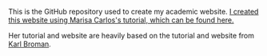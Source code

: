This is the GitHub repository used to create my academic website. [I created this website using Marisa Carlos's tutorial, which can be found here.](http://marisacarlos.com/pages/create-simple-academic-website)

Her tutorial and website are heavily based on the tutorial and website from [Karl Broman](http://kbroman.org).

<!--
---

My parts of this web site are licensed under
[CC BY](http://creativecommons.org/licenses/by/3.0/).

[![CC BY](http://i.creativecommons.org/l/by/3.0/88x31.png)](http://creativecommons.org/licenses/by/3.0/)

-->